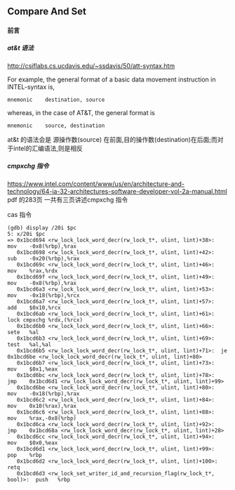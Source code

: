 ##  Compare And Set 

#### 前言

##### at&t 语法
http://csiflabs.cs.ucdavis.edu/~ssdavis/50/att-syntax.htm

For example, the general format of a basic data movement instruction in INTEL-syntax is,
```
mnemonic	destination, source
```
whereas, in the case of AT&T, the general format is
```
mnemonic	source, destination
```
at&t 的语法会是 源操作数(source) 在前面,目的操作数(destination)在后面;而对于intel的汇编语法,则是相反

##### cmpxchg 指令
https://www.intel.com/content/www/us/en/architecture-and-technology/64-ia-32-architectures-software-developer-vol-2a-manual.html  
pdf 的283页 一共有三页讲述cmpxchg 指令  



cas 指令

```
(gdb) display /20i $pc
5: x/20i $pc
=> 0x1bcd694 <rw_lock_lock_word_decr(rw_lock_t*, ulint, lint)+38>:	mov    -0x8(%rbp),%rax
   0x1bcd698 <rw_lock_lock_word_decr(rw_lock_t*, ulint, lint)+42>:	sub    -0x20(%rbp),%rax
   0x1bcd69c <rw_lock_lock_word_decr(rw_lock_t*, ulint, lint)+46>:	mov    %rax,%rdx
   0x1bcd69f <rw_lock_lock_word_decr(rw_lock_t*, ulint, lint)+49>:	mov    -0x8(%rbp),%rax
   0x1bcd6a3 <rw_lock_lock_word_decr(rw_lock_t*, ulint, lint)+53>:	mov    -0x18(%rbp),%rcx
   0x1bcd6a7 <rw_lock_lock_word_decr(rw_lock_t*, ulint, lint)+57>:	add    $0x10,%rcx
   0x1bcd6ab <rw_lock_lock_word_decr(rw_lock_t*, ulint, lint)+61>:	lock cmpxchg %rdx,(%rcx)
   0x1bcd6b0 <rw_lock_lock_word_decr(rw_lock_t*, ulint, lint)+66>:	sete   %al
   0x1bcd6b3 <rw_lock_lock_word_decr(rw_lock_t*, ulint, lint)+69>:	test   %al,%al
   0x1bcd6b5 <rw_lock_lock_word_decr(rw_lock_t*, ulint, lint)+71>:	je     0x1bcd6be <rw_lock_lock_word_decr(rw_lock_t*, ulint, lint)+80>
   0x1bcd6b7 <rw_lock_lock_word_decr(rw_lock_t*, ulint, lint)+73>:	mov    $0x1,%eax
   0x1bcd6bc <rw_lock_lock_word_decr(rw_lock_t*, ulint, lint)+78>:	jmp    0x1bcd6d1 <rw_lock_lock_word_decr(rw_lock_t*, ulint, lint)+99>
   0x1bcd6be <rw_lock_lock_word_decr(rw_lock_t*, ulint, lint)+80>:	mov    -0x18(%rbp),%rax
   0x1bcd6c2 <rw_lock_lock_word_decr(rw_lock_t*, ulint, lint)+84>:	mov    0x10(%rax),%rax
   0x1bcd6c6 <rw_lock_lock_word_decr(rw_lock_t*, ulint, lint)+88>:	mov    %rax,-0x8(%rbp)
   0x1bcd6ca <rw_lock_lock_word_decr(rw_lock_t*, ulint, lint)+92>:	jmp    0x1bcd68a <rw_lock_lock_word_decr(rw_lock_t*, ulint, lint)+28>
   0x1bcd6cc <rw_lock_lock_word_decr(rw_lock_t*, ulint, lint)+94>:	mov    $0x0,%eax
   0x1bcd6d1 <rw_lock_lock_word_decr(rw_lock_t*, ulint, lint)+99>:	pop    %rbp
   0x1bcd6d2 <rw_lock_lock_word_decr(rw_lock_t*, ulint, lint)+100>:	retq   
   0x1bcd6d3 <rw_lock_set_writer_id_and_recursion_flag(rw_lock_t*, bool)>:	push   %rbp
```
